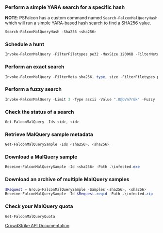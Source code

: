 ### Perform a simple YARA search for a specific hash

**NOTE**: PSFalcon has a custom command named `Search-FalconMalQueryHash` which will run a simple YARA-based hash search to find a SHA256 value.

```powershell
Search-FalconMalQueryHash -Sha256 <sha256>
```

### Schedule a hunt

```powershell
Invoke-FalconMalQuery -FilterFiletypes pe32 -MaxSize 1200KB -FilterMeta sha256, label, family -YaraRule "rule CrowdStrike_16142_01 : wiper { strings: $ = { 41 61 43 63 64 44 65 46 66 47 68 69 4B 4C 6C 4D 6D 6E 4E 6F 4F 70 50 72 52 73 53 54 74 55 75 56 76 77 57 78 79 5A 7A 33 32 2E 5C 45 62 67 6A 48 49 20 5F 59 51 42 3A 22 2F 40 } condition: all of them and filesize < 800KB }"
```

### Perform an exact search

```powershell
Invoke-FalconMalQuery -FilterMeta sha256, type, size -FilterFiletypes pe32, pe64 -MaxSize 1200KB -MinDate 2017/01/01 -Limit 20 -Type hex -Value 8948208b480833ca33f989502489482889782c8bd7
```

### Perform a fuzzy search

```powershell
Invoke-FalconMalQuery -Limit 3 -Type ascii -Value ".8@bVn7r&k" -Fuzzy
```

### Check the status of a search

```powershell
Get-FalconMalQuery -Ids <id>, <id>
```

### Retrieve MalQuery sample metadata

```powershell
Get-FalconMalQuerySample -Ids <sha256>, <sha256>
```

### Download a MalQuery sample

```powershell
Receive-FalconMalQuerySample -Id <sha256> -Path .\infected.exe
```

### Download an archive of multiple MalQuery samples

```powershell
$Request = Group-FalconMalQuerySample -Samples <sha256>, <sha256>
Receive-FalconMalQuerySample -Id $Request.reqid -Path .\infected.zip
```

### Check your MalQuery quota

```powershell
Get-FalconMalQueryQuota
```

[CrowdStrike API Documentation](https://falcon.crowdstrike.com/support/documentation/113/malquery-apis)